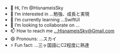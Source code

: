 - 👋 Hi, I’m @HisnameisSky
- 👀 I’m interested in ...勉強、成長と実現
- 🌱 I’m currently learning ...SwiftUI
- 💞️ I’m looking to collaborate on ...
- 📫 How to reach me ...HisnameisSky@Gmail.com
- 😄 Pronouns: ...スカイ
- ⚡ Fun fact: ...三ヶ国語にC2程度に熟達

<!---
HisnameisSky/HisnameisSky is a ✨ special ✨ repository because its `README.md` (this file) appears on your GitHub profile.
You can click the Preview link to take a look at your changes.
--->
